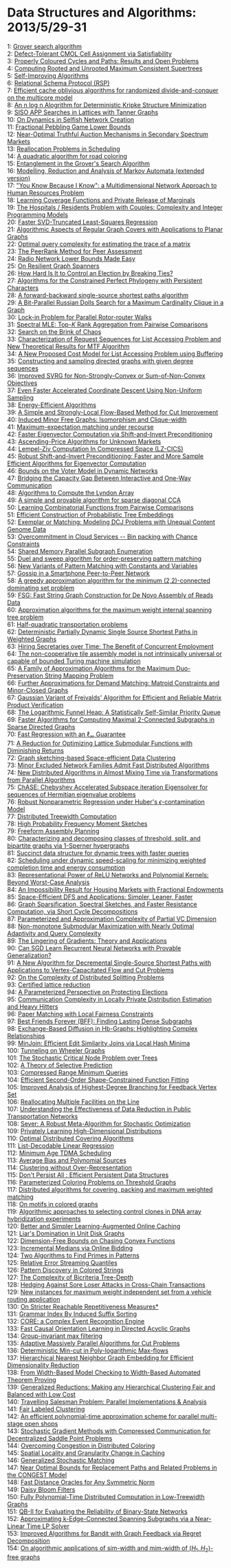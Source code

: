 # Data Structures and Algorithms: 2013/5/29-31  
1: [Grover search algorithm](https://doi.org/10.48550/arXiv.0705.4171)  
2: [Defect-Tolerant CMOL Cell Assignment via Satisfiability](https://doi.org/10.48550/arXiv.0705.4320)  
3: [Properly Coloured Cycles and Paths: Results and Open Problems](https://doi.org/10.48550/arXiv.0805.3901)  
4: [Computing Rooted and Unrooted Maximum Consistent Supertrees](https://doi.org/10.48550/arXiv.0901.3299)  
5: [Self-Improving Algorithms](https://doi.org/10.48550/arXiv.0907.0884)  
6: [Relational Schema Protocol (RSP)](https://doi.org/10.48550/arXiv.1105.5718)  
7: [Efficient cache oblivious algorithms for randomized divide-and-conquer  on the multicore model](https://doi.org/10.48550/arXiv.1204.6508)  
8: [An n log n Alogrithm for Deterministic Kripke Structure Minimization](https://doi.org/10.48550/arXiv.1205.5928)  
9: [SISO APP Searches in Lattices with Tanner Graphs](https://doi.org/10.48550/arXiv.cs/0602079)  
10: [On Dynamics in Selfish Network Creation](https://doi.org/10.48550/arXiv.1212.4797)  
11: [Fractional Pebbling Game Lower Bounds](https://doi.org/10.48550/arXiv.1305.6376)  
12: [Near-Optimal Truthful Auction Mechanisms in Secondary Spectrum Markets](https://doi.org/10.48550/arXiv.1305.6390)  
13: [Reallocation Problems in Scheduling](https://doi.org/10.48550/arXiv.1305.6555)  
14: [A quadratic algorithm for road coloring](https://doi.org/10.48550/arXiv.0803.0726)  
15: [Entanglement in the Grover's Search Algorithm](https://doi.org/10.48550/arXiv.1305.4454)  
16: [Modelling, Reduction and Analysis of Markov Automata (extended version)](https://doi.org/10.48550/arXiv.1305.7050)  
17: ["You Know Because I Know": a Multidimensional Network Approach to Human  Resources Problem](https://doi.org/10.48550/arXiv.1305.7146)  
18: [Learning Coverage Functions and Private Release of Marginals](https://doi.org/10.48550/arXiv.1304.2079)  
19: [The Hospitals / Residents Problem with Couples: Complexity and Integer  Programming Models](https://doi.org/10.48550/arXiv.1308.4534)  
20: [Faster SVD-Truncated Least-Squares Regression](https://doi.org/10.48550/arXiv.1401.0417)  
21: [Algorithmic Aspects of Regular Graph Covers with Applications to Planar  Graphs](https://doi.org/10.48550/arXiv.1402.3774)  
22: [Optimal query complexity for estimating the trace of a matrix](https://doi.org/10.48550/arXiv.1405.7112)  
23: [The PeerRank Method for Peer Assessment](https://doi.org/10.48550/arXiv.1405.7192)  
24: [Radio Network Lower Bounds Made Easy](https://doi.org/10.48550/arXiv.1405.7300)  
25: [On Resilient Graph Spanners](https://doi.org/10.48550/arXiv.1303.1559)  
26: [How Hard Is It to Control an Election by Breaking Ties?](https://doi.org/10.48550/arXiv.1304.6174)  
27: [Algorithms for the Constrained Perfect Phylogeny with Persistent  Characters](https://doi.org/10.48550/arXiv.1405.7497)  
28: [A forward-backward single-source shortest paths algorithm](https://doi.org/10.48550/arXiv.1405.7619)  
29: [A Bit-Parallel Russian Dolls Search for a Maximum Cardinality Clique in  a Graph](https://doi.org/10.48550/arXiv.1407.1209)  
30: [Lock-in Problem for Parallel Rotor-router Walks](https://doi.org/10.48550/arXiv.1407.3200)  
31: [Spectral MLE: Top-$K$ Rank Aggregation from Pairwise Comparisons](https://doi.org/10.48550/arXiv.1504.07218)  
32: [Search on the Brink of Chaos](https://doi.org/10.48550/arXiv.1108.2498)  
33: [Characterization of Request Sequences for List Accessing Problem and New  Theoretical Results for MTF Algorithm](https://doi.org/10.48550/arXiv.1109.2231)  
34: [A New Proposed Cost Model for List Accessing Problem using Buffering](https://doi.org/10.48550/arXiv.1109.2232)  
35: [Constructing and sampling directed graphs with given degree sequences](https://doi.org/10.48550/arXiv.1109.4590)  
36: [Improved SVRG for Non-Strongly-Convex or Sum-of-Non-Convex Objectives](https://doi.org/10.48550/arXiv.1506.01972)  
37: [Even Faster Accelerated Coordinate Descent Using Non-Uniform Sampling](https://doi.org/10.48550/arXiv.1512.09103)  
38: [Energy-Efficient Algorithms](https://doi.org/10.48550/arXiv.1605.08448)  
39: [A Simple and Strongly-Local Flow-Based Method for Cut Improvement](https://doi.org/10.48550/arXiv.1605.08490)  
40: [Induced Minor Free Graphs: Isomorphism and Clique-width](https://doi.org/10.48550/arXiv.1605.08540)  
41: [Maximum-expectation matching under recourse](https://doi.org/10.48550/arXiv.1605.08616)  
42: [Faster Eigenvector Computation via Shift-and-Invert Preconditioning](https://doi.org/10.48550/arXiv.1605.08754)  
43: [Ascending-Price Algorithms for Unknown Markets](https://doi.org/10.48550/arXiv.1507.04925)  
44: [Lempel-Ziv Computation In Compressed Space (LZ-CICS)](https://doi.org/10.48550/arXiv.1510.02882)  
45: [Robust Shift-and-Invert Preconditioning: Faster and More Sample  Efficient Algorithms for Eigenvector Computation](https://doi.org/10.48550/arXiv.1510.08896)  
46: [Bounds on the Voter Model in Dynamic Networks](https://doi.org/10.48550/arXiv.1603.01895)  
47: [Bridging the Capacity Gap Between Interactive and One-Way Communication](https://doi.org/10.48550/arXiv.1605.08792)  
48: [Algorithms to Compute the Lyndon Array](https://doi.org/10.48550/arXiv.1605.08935)  
49: [A simple and provable algorithm for sparse diagonal CCA](https://doi.org/10.48550/arXiv.1605.08961)  
50: [Learning Combinatorial Functions from Pairwise Comparisons](https://doi.org/10.48550/arXiv.1605.09227)  
51: [Efficient Construction of Probabilistic Tree Embeddings](https://doi.org/10.48550/arXiv.1605.04651)  
52: [Exemplar or Matching: Modeling DCJ Problems with Unequal Content Genome  Data](https://doi.org/10.48550/arXiv.1705.06559)  
53: [Overcommitment in Cloud Services -- Bin packing with Chance Constraints](https://doi.org/10.48550/arXiv.1705.09335)  
54: [Shared Memory Parallel Subgraph Enumeration](https://doi.org/10.48550/arXiv.1705.09358)  
55: [Duel and sweep algorithm for order-preserving pattern matching](https://doi.org/10.48550/arXiv.1705.09438)  
56: [New Variants of Pattern Matching with Constants and Variables](https://doi.org/10.48550/arXiv.1705.09504)  
57: [Gossip in a Smartphone Peer-to-Peer Network](https://doi.org/10.48550/arXiv.1705.09609)  
58: [A greedy approximation algorithm for the minimum (2,2)-connected  dominating set problem](https://doi.org/10.48550/arXiv.1705.09643)  
59: [FSG: Fast String Graph Construction for De Novo Assembly of Reads Data](https://doi.org/10.48550/arXiv.1604.03587)  
60: [Approximation algorithms for the maximum weight internal spanning tree  problem](https://doi.org/10.48550/arXiv.1608.03299)  
61: [Half-quadratic transportation problems](https://doi.org/10.48550/arXiv.1705.09789)  
62: [Deterministic Partially Dynamic Single Source Shortest Paths in Weighted  Graphs](https://doi.org/10.48550/arXiv.1705.10097)  
63: [Hiring Secretaries over Time: The Benefit of Concurrent Employment](https://doi.org/10.48550/arXiv.1604.08125)  
64: [The non-cooperative tile assembly model is not intrinsically universal  or capable of bounded Turing machine simulation](https://doi.org/10.48550/arXiv.1702.00353)  
65: [A Family of Approximation Algorithms for the Maximum Duo-Preservation  String Mapping Problem](https://doi.org/10.48550/arXiv.1702.02405)  
66: [Further Approximations for Demand Matching: Matroid Constraints and  Minor-Closed Graphs](https://doi.org/10.48550/arXiv.1705.10396)  
67: [Gaussian Variant of Freivalds' Algorithm for Efficient and Reliable  Matrix Product Verification](https://doi.org/10.48550/arXiv.1705.10449)  
68: [The Logarithmic Funnel Heap: A Statistically Self-Similar Priority Queue](https://doi.org/10.48550/arXiv.1705.10648)  
69: [Faster Algorithms for Computing Maximal 2-Connected Subgraphs in Sparse  Directed Graphs](https://doi.org/10.48550/arXiv.1705.10709)  
70: [Fast Regression with an $\ell_\infty$ Guarantee](https://doi.org/10.48550/arXiv.1705.10723)  
71: [A Reduction for Optimizing Lattice Submodular Functions with Diminishing  Returns](https://doi.org/10.48550/arXiv.1606.08362)  
72: [Graph sketching-based Space-efficient Data Clustering](https://doi.org/10.48550/arXiv.1703.02375)  
73: [Minor Excluded Network Families Admit Fast Distributed Algorithms](https://doi.org/10.48550/arXiv.1801.06237)  
74: [New Distributed Algorithms in Almost Mixing Time via Transformations  from Parallel Algorithms](https://doi.org/10.48550/arXiv.1805.04764)  
75: [ChASE: Chebyshev Accelerated Subspace iteration Eigensolver for  sequences of Hermitian eigenvalue problems](https://doi.org/10.48550/arXiv.1805.10121)  
76: [Robust Nonparametric Regression under Huber's $\epsilon$-contamination  Model](https://doi.org/10.48550/arXiv.1805.10406)  
77: [Distributed Treewidth Computation](https://doi.org/10.48550/arXiv.1805.10708)  
78: [High Probability Frequency Moment Sketches](https://doi.org/10.48550/arXiv.1805.10885)  
79: [Freeform Assembly Planning](https://doi.org/10.48550/arXiv.1801.00527)  
80: [Characterizing and decomposing classes of threshold, split, and  bipartite graphs via 1-Sperner hypergraphs](https://doi.org/10.48550/arXiv.1805.03405)  
81: [Succinct data structure for dynamic trees with faster queries](https://doi.org/10.48550/arXiv.1805.11255)  
82: [Scheduling under dynamic speed-scaling for minimizing weighted  completion time and energy consumption](https://doi.org/10.48550/arXiv.1805.11297)  
83: [Representational Power of ReLU Networks and Polynomial Kernels: Beyond  Worst-Case Analysis](https://doi.org/10.48550/arXiv.1805.11405)  
84: [An Impossibility Result for Housing Markets with Fractional Endowments](https://doi.org/10.48550/arXiv.1509.03915)  
85: [Space-Efficient DFS and Applications: Simpler, Leaner, Faster](https://doi.org/10.48550/arXiv.1805.11864)  
86: [Graph Sparsification, Spectral Sketches, and Faster Resistance  Computation, via Short Cycle Decompositions](https://doi.org/10.48550/arXiv.1805.12051)  
87: [Parameterized and Approximation Complexity of Partial VC Dimension](https://doi.org/10.48550/arXiv.1609.05110)  
88: [Non-monotone Submodular Maximization with Nearly Optimal Adaptivity and  Query Complexity](https://doi.org/10.48550/arXiv.1808.06932)  
89: [The Lingering of Gradients: Theory and Applications](https://doi.org/10.48550/arXiv.1901.02871)  
90: [Can SGD Learn Recurrent Neural Networks with Provable Generalization?](https://doi.org/10.48550/arXiv.1902.01028)  
91: [A New Algorithm for Decremental Single-Source Shortest Paths with  Applications to Vertex-Capacitated Flow and Cut Problems](https://doi.org/10.48550/arXiv.1905.11512)  
92: [On the Complexity of Distributed Splitting Problems](https://doi.org/10.48550/arXiv.1905.11573)  
93: [Certified lattice reduction](https://doi.org/10.48550/arXiv.1905.11743)  
94: [A Parameterized Perspective on Protecting Elections](https://doi.org/10.48550/arXiv.1905.11838)  
95: [Communication Complexity in Locally Private Distribution Estimation and  Heavy Hitters](https://doi.org/10.48550/arXiv.1905.11888)  
96: [Paper Matching with Local Fairness Constraints](https://doi.org/10.48550/arXiv.1905.11924)  
97: [Best Friends Forever (BFF): Finding Lasting Dense Subgraphs](https://doi.org/10.48550/arXiv.1612.05440)  
98: [Exchange-Based Diffusion in Hb-Graphs: Highlighting Complex  Relationships](https://doi.org/10.48550/arXiv.1809.00190)  
99: [MinJoin: Efficient Edit Similarity Joins via Local Hash Minima](https://doi.org/10.48550/arXiv.1810.08833)  
100: [Tunneling on Wheeler Graphs](https://doi.org/10.48550/arXiv.1811.02457)  
101: [The Stochastic Critical Node Problem over Trees](https://doi.org/10.48550/arXiv.1812.06456)  
102: [A Theory of Selective Prediction](https://doi.org/10.48550/arXiv.1902.04256)  
103: [Compressed Range Minimum Queries](https://doi.org/10.48550/arXiv.1902.04427)  
104: [Efficient Second-Order Shape-Constrained Function Fitting](https://doi.org/10.48550/arXiv.1905.02149)  
105: [Improved Analysis of Highest-Degree Branching for Feedback Vertex Set](https://doi.org/10.48550/arXiv.1905.12233)  
106: [Reallocating Multiple Facilities on the Line](https://doi.org/10.48550/arXiv.1905.12379)  
107: [Understanding the Effectiveness of Data Reduction in Public  Transportation Networks](https://doi.org/10.48550/arXiv.1905.12477)  
108: [Sever: A Robust Meta-Algorithm for Stochastic Optimization](https://doi.org/10.48550/arXiv.1803.02815)  
109: [Privately Learning High-Dimensional Distributions](https://doi.org/10.48550/arXiv.1805.00216)  
110: [Optimal Distributed Covering Algorithms](https://doi.org/10.48550/arXiv.1902.09377)  
111: [List-Decodable Linear Regression](https://doi.org/10.48550/arXiv.1905.05679)  
112: [Minimum Age TDMA Scheduling](https://doi.org/10.48550/arXiv.1905.10809)  
113: [Average Bias and Polynomial Sources](https://doi.org/10.48550/arXiv.1905.11612)  
114: [Clustering without Over-Representation](https://doi.org/10.48550/arXiv.1905.12753)  
115: [Don't Persist All : Efficient Persistent Data Structures](https://doi.org/10.48550/arXiv.1905.13011)  
116: [Parameterized Coloring Problems on Threshold Graphs](https://doi.org/10.48550/arXiv.1910.10364)  
117: [Distributed algorithms for covering, packing and maximum weighted  matching](https://doi.org/10.48550/arXiv.2005.13628)  
118: [On motifs in colored graphs](https://doi.org/10.48550/arXiv.2005.13634)  
119: [Algorithmic approaches to selecting control clones in DNA array  hybridization experiments](https://doi.org/10.48550/arXiv.2005.13645)  
120: [Better and Simpler Learning-Augmented Online Caching](https://doi.org/10.48550/arXiv.2005.13716)  
121: [Liar's Domination in Unit Disk Graphs](https://doi.org/10.48550/arXiv.2005.13913)  
122: [Dimension-Free Bounds on Chasing Convex Functions](https://doi.org/10.48550/arXiv.2005.14058)  
123: [Incremental Medians via Online Bidding](https://doi.org/10.48550/arXiv.cs/0504103)  
124: [Two Algorithms to Find Primes in Patterns](https://doi.org/10.48550/arXiv.1807.08777)  
125: [Relative Error Streaming Quantiles](https://doi.org/10.48550/arXiv.2004.01668)  
126: [Pattern Discovery in Colored Strings](https://doi.org/10.48550/arXiv.2004.04858)  
127: [The Complexity of Bicriteria Tree-Depth](https://doi.org/10.48550/arXiv.2101.06645)  
128: [Hedging Against Sore Loser Attacks in Cross-Chain Transactions](https://doi.org/10.48550/arXiv.2105.06322)  
129: [New instances for maximum weight independent set from a vehicle routing  application](https://doi.org/10.48550/arXiv.2105.12623)  
130: [On Stricter Reachable Repetitiveness Measures*](https://doi.org/10.48550/arXiv.2105.13595)  
131: [Grammar Index By Induced Suffix Sorting](https://doi.org/10.48550/arXiv.2105.13744)  
132: [CORE: a Complex Event Recognition Engine](https://doi.org/10.48550/arXiv.2111.04635)  
133: [Fast Causal Orientation Learning in Directed Acyclic Graphs](https://doi.org/10.48550/arXiv.2205.13919)  
134: [Group-invariant max filtering](https://doi.org/10.48550/arXiv.2205.14039)  
135: [Adaptive Massively Parallel Algorithms for Cut Problems](https://doi.org/10.48550/arXiv.2205.14101)  
136: [Deterministic Min-cut in Poly-logarithmic Max-flows](https://doi.org/10.48550/arXiv.2111.02008)  
137: [Hierarchical Nearest Neighbor Graph Embedding for Efficient  Dimensionality Reduction](https://doi.org/10.48550/arXiv.2203.12997)  
138: [From Width-Based Model Checking to Width-Based Automated Theorem Proving](https://doi.org/10.48550/arXiv.2205.10995)  
139: [Generalized Reductions: Making any Hierarchical Clustering Fair and  Balanced with Low Cost](https://doi.org/10.48550/arXiv.2205.14198)  
140: [Travelling Salesman Problem: Parallel Implementations & Analysis](https://doi.org/10.48550/arXiv.2205.14352)  
141: [Fair Labeled Clustering](https://doi.org/10.48550/arXiv.2205.14358)  
142: [An efficient polynomial-time approximation scheme for parallel  multi-stage open shops](https://doi.org/10.48550/arXiv.2205.14407)  
143: [Stochastic Gradient Methods with Compressed Communication for  Decentralized Saddle Point Problems](https://doi.org/10.48550/arXiv.2205.14452)  
144: [Overcoming Congestion in Distributed Coloring](https://doi.org/10.48550/arXiv.2205.14478)  
145: [Spatial Locality and Granularity Change in Caching](https://doi.org/10.48550/arXiv.2205.14543)  
146: [Generalized Stochastic Matching](https://doi.org/10.48550/arXiv.2205.14717)  
147: [Near Optimal Bounds for Replacement Paths and Related Problems in the  CONGEST Model](https://doi.org/10.48550/arXiv.2205.14797)  
148: [Fast Distance Oracles for Any Symmetric Norm](https://doi.org/10.48550/arXiv.2205.14816)  
149: [Daisy Bloom Filters](https://doi.org/10.48550/arXiv.2205.14894)  
150: [Fully Polynomial-Time Distributed Computation in Low-Treewidth Graphs](https://doi.org/10.48550/arXiv.2205.14897)  
151: [QB-II for Evaluating the Reliability of Binary-State Networks](https://doi.org/10.48550/arXiv.2205.14950)  
152: [Approximating k-Edge-Connected Spanning Subgraphs via a Near-Linear Time  LP Solver](https://doi.org/10.48550/arXiv.2205.14978)  
153: [Improved Algorithms for Bandit with Graph Feedback via Regret  Decomposition](https://doi.org/10.48550/arXiv.2205.15076)  
154: [On algorithmic applications of sim-width and mim-width of $(H_1,  H_2)$-free graphs](https://doi.org/10.48550/arXiv.2205.15160)  